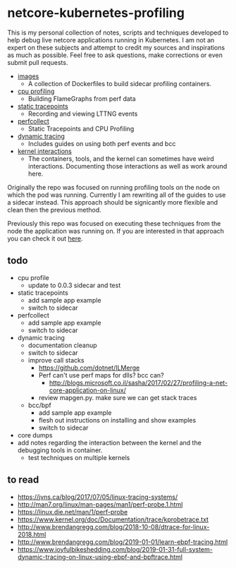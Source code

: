 # netcore-kubernetes-profiling

This is my personal collection of notes, scripts and techniques developed to help debug live netcore applications running in Kubernetes.  I am not an expert on these subjects and attempt to credit my sources and inspirations as much as possible.  Feel free to ask questions, make corrections or even submit pull requests.

- [images](./images)
  - A collection of Dockerfiles to build sidecar profiling containers.
- [cpu profiling](./cpu-profiling)
  - Building FlameGraphs from perf data
- [static tracepoints](static-tracepoints/readme.md)
  - Recording and viewing LTTNG events
- [perfcollect](perfcollect/readme.md)
  - Static Tracepoints and CPU Profiling
- [dynamic tracing](dynamic-tracing/readme.md)
  - Includes guides on using both perf events and bcc
- [kernel interactions](./kernel-interactions)
  - The containers, tools, and the kernel can sometimes have weird interactions.  Documenting those interactions as well as work around here.

Originally the repo was focused on running profiling tools on the node on which the pod was running.   Currently I am rewriting all of the guides to use a sidecar instead.  This approach should be signicantly more flexible and clean then the previous method.  

Previously this repo was focused on executing these techniques from the node the application was running on.  If you are interested in that approach you can check it out [here](https://github.com/joe-elliott/netcore-kubernetes-profiling/tree/54bacfeecb33de6bbc590768af9c276efd1b4e4c).

## todo

- cpu profile
  - update to 0.0.3 sidecar and test
- static tracepoints
  - add sample app example
  - switch to sidecar
- perfcollect
  - add sample app example
  - switch to sidecar
- dynamic tracing
   - documentation cleanup
   - switch to sidecar
   - improve call stacks
     - https://github.com/dotnet/ILMerge
     - Perf can't use perf maps for dlls?  bcc can?
       - http://blogs.microsoft.co.il/sasha/2017/02/27/profiling-a-net-core-application-on-linux/
     - review mapgen.py.  make sure we can get stack traces
   - bcc/bpf
      - add sample app example
      - flesh out instructions on installing and show examples
      - switch to sidecar
- core dumps
- add notes regarding the interaction between the kernel and the debugging tools in container.  
  - test techniques on multiple kernels

## to read

- https://jvns.ca/blog/2017/07/05/linux-tracing-systems/
- http://man7.org/linux/man-pages/man1/perf-probe.1.html
- https://linux.die.net/man/1/perf-probe
- https://www.kernel.org/doc/Documentation/trace/kprobetrace.txt
- http://www.brendangregg.com/blog/2018-10-08/dtrace-for-linux-2018.html
- http://www.brendangregg.com/blog/2019-01-01/learn-ebpf-tracing.html
- https://www.joyfulbikeshedding.com/blog/2019-01-31-full-system-dynamic-tracing-on-linux-using-ebpf-and-bpftrace.html
